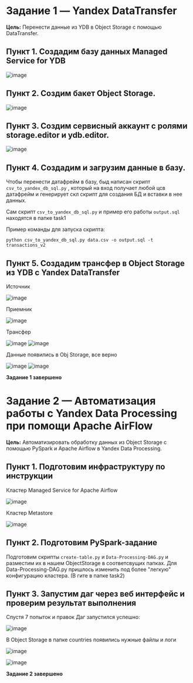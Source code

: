 # Задание 1 — Yandex DataTransfer

**Цель:** Перенести данные из YDB в Object Storage с помощью DataTransfer.

## Пункт 1. Создадим базу данных Managed Service for YDB

![image](https://github.com/user-attachments/assets/9e34b78b-1c2c-4ee0-b6ab-f5cac62a56fe)

## Пункт 2. Создим бакет Object Storage.

![image](https://github.com/user-attachments/assets/bdbeb996-5857-499d-b0cf-7886db75f2e8)

## Пункт 3. Создим сервисный аккаунт с ролями storage.editor и ydb.editor.

![image](https://github.com/user-attachments/assets/a579f606-5d3e-45d2-baaf-444b12ce0110)

## Пункт 4. Создадим и загрузим данные в базу. 

Чтобы перенести датафрейм в базу, быд написан скрипт ```csv_to_yandex_db_sql.py```  , который на вход получает любой цсв датафрейм и генерирует скл скрипт для создания БД и вставки в нее данных.

Сам скрипт ```csv_to_yandex_db_sql.py```  и пример его работы ```output.sql``` находятся в папке task1 

Пример команды для запуска скрипта:

```python csv_to_yandex_db_sql.py data.csv -o output.sql -t transactions_v2```

## Пункт 5. Создадим трансфер в Object Storage из YDB с Yandex DataTransfer

Источник

![image](https://github.com/user-attachments/assets/7329afad-64b1-45c5-81cb-a90989f8178c)

Приемник

![image](https://github.com/user-attachments/assets/62779a5f-a11b-46ec-8ac4-bf2e49159cc8)

Трансфер

![image](https://github.com/user-attachments/assets/6c932bc9-b744-4bd8-abec-27fb35b524e0)
![image](https://github.com/user-attachments/assets/43c856c0-cbc8-4d1a-a4ae-db312607474a)

Данные появились в Obj Storage, все верно

![image](https://github.com/user-attachments/assets/0d694099-5276-4003-bfc7-355a9b8d6c41)
![image](https://github.com/user-attachments/assets/d743e6f2-0328-45e8-88a8-212f16e174f1)

**Задание 1 завершено**

# Задание 2 — Автоматизация работы с Yandex Data Processing при помощи Apache AirFlow

**Цель:** Автоматизировать обработку данных из Object Storage с помощью PySpark и Apache Airflow в Yandex Data Processing.

## Пункт 1. Подготовим инфраструктуру по инструкции

Кластер Managed Service for Apache Airflow

![image](https://github.com/user-attachments/assets/c5c9f684-ed56-4d5f-aa1c-54950cda3619)

Кластер Metastore

![image](https://github.com/user-attachments/assets/c477f99f-f755-42f7-bafc-fa281ef5a287)

## Пункт 2. Подготовим PySpark-задание

Подготовим скрипты ```create-table.py``` и ```Data-Processing-DAG.py``` и разместим их в нашем ObjectStorage в соответсвущих папках. Для Data-Processing-DAG.py пришлось изменить под более "легкую" конфигурацию кластера.
(В гите в папке task2)

## Пункт 3. Запустим даг через веб интерфейс и проверим результат выполнения

Спустя 7 попыток и правок Даг запустился успешно:

![image](https://github.com/user-attachments/assets/c5093ce7-685b-4c7e-a2d5-fd9368cdde5e)

В Object Storage в папке countries появились нужные файлы и логи

![image](https://github.com/user-attachments/assets/a88562a6-3491-49bb-8efe-0d242931e3b8)

![image](https://github.com/user-attachments/assets/1b589eaa-e2c4-4695-b53c-6fd2542abc1f)

**Задание 2 завершено**
